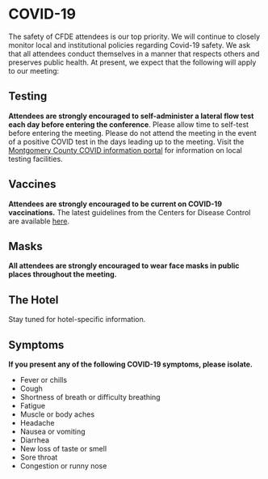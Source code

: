 # COVID-19

The safety of CFDE attendees is our top priority.  We will continue to closely monitor local and institutional policies regarding Covid-19 safety. We ask that all attendees conduct themselves in a manner that respects others and preserves public health. At present, we expect that the following will apply to our meeting:  

## Testing 

**Attendees are strongly encouraged to self-administer a lateral flow test each day before entering the conference**. Please allow time to self-test before entering the meeting. Please do not attend the meeting in the event of a positive COVID test in the days leading up to the meeting. Visit the [Montgomery County COVID information portal](https://gcc02.safelinks.protection.outlook.com/?url=https%3A%2F%2Fwww.montgomerycountymd.gov%2Fcovid19%2Ftesting.html&data=05%7C01%7Ckinsingc%40mail.nih.gov%7C73634348915c47a0c2dd08da3e8d7bdd%7C14b77578977342d58507251ca2dc2b06%7C0%7C0%7C637891074789020539%7CUnknown%7CTWFpbGZsb3d8eyJWIjoiMC4wLjAwMDAiLCJQIjoiV2luMzIiLCJBTiI6Ik1haWwiLCJXVCI6Mn0%3D%7C3000%7C%7C%7C&sdata=%2FNqRJ1scfB2C5SMx5ua6O2olduaRJqIkpoV9Szfj1Xw%3D&reserved=0) for information on local testing facilities. 

## Vaccines 

**Attendees are strongly encouraged to be current on COVID-19 vaccinations.**  The latest guidelines from the Centers for Disease Control are available [here](https://www.cdc.gov/vaccines/covid-19/downloads/COVID-19-vacc-schedule-at-a-glance-508.pdf).

## Masks 

**All attendees are strongly encouraged to wear face masks in public places throughout the meeting.** 

 
## The Hotel

Stay tuned for hotel-specific information.

## Symptoms

**If you present any of the following COVID-19 symptoms, please isolate.** 

* Fever or chills
* Cough
* Shortness of breath or difficulty breathing
* Fatigue
* Muscle or body aches
* Headache
* Nausea or vomiting
* Diarrhea
* New loss of taste or smell
* Sore throat
* Congestion or runny nose